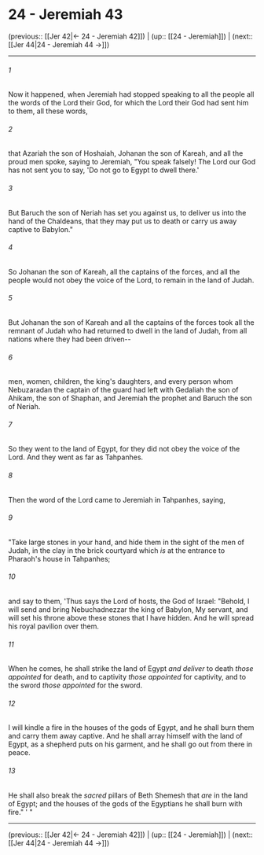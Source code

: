 # 24 - Jeremiah 43

(previous:: [[Jer 42|← 24 - Jeremiah 42]]) | (up:: [[24 - Jeremiah]]) | (next:: [[Jer 44|24 - Jeremiah 44 →]])

***


###### 1 
Now it happened, when Jeremiah had stopped speaking to all the people all the words of the Lord their God, for which the Lord their God had sent him to them, all these words, 

###### 2 
that Azariah the son of Hoshaiah, Johanan the son of Kareah, and all the proud men spoke, saying to Jeremiah, "You speak falsely! The Lord our God has not sent you to say, 'Do not go to Egypt to dwell there.' 

###### 3 
But Baruch the son of Neriah has set you against us, to deliver us into the hand of the Chaldeans, that they may put us to death or carry us away captive to Babylon." 

###### 4 
So Johanan the son of Kareah, all the captains of the forces, and all the people would not obey the voice of the Lord, to remain in the land of Judah. 

###### 5 
But Johanan the son of Kareah and all the captains of the forces took all the remnant of Judah who had returned to dwell in the land of Judah, from all nations where they had been driven-- 

###### 6 
men, women, children, the king's daughters, and every person whom Nebuzaradan the captain of the guard had left with Gedaliah the son of Ahikam, the son of Shaphan, and Jeremiah the prophet and Baruch the son of Neriah. 

###### 7 
So they went to the land of Egypt, for they did not obey the voice of the Lord. And they went as far as Tahpanhes. 

###### 8 
Then the word of the Lord came to Jeremiah in Tahpanhes, saying, 

###### 9 
"Take large stones in your hand, and hide them in the sight of the men of Judah, in the clay in the brick courtyard which _is_ at the entrance to Pharaoh's house in Tahpanhes; 

###### 10 
and say to them, 'Thus says the Lord of hosts, the God of Israel: "Behold, I will send and bring Nebuchadnezzar the king of Babylon, My servant, and will set his throne above these stones that I have hidden. And he will spread his royal pavilion over them. 

###### 11 
When he comes, he shall strike the land of Egypt _and deliver_ to death _those appointed_ for death, and to captivity _those appointed_ for captivity, and to the sword _those appointed_ for the sword. 

###### 12 
I will kindle a fire in the houses of the gods of Egypt, and he shall burn them and carry them away captive. And he shall array himself with the land of Egypt, as a shepherd puts on his garment, and he shall go out from there in peace. 

###### 13 
He shall also break the _sacred_ pillars of Beth Shemesh that _are_ in the land of Egypt; and the houses of the gods of the Egyptians he shall burn with fire." ' "

***

(previous:: [[Jer 42|← 24 - Jeremiah 42]]) | (up:: [[24 - Jeremiah]]) | (next:: [[Jer 44|24 - Jeremiah 44 →]])
